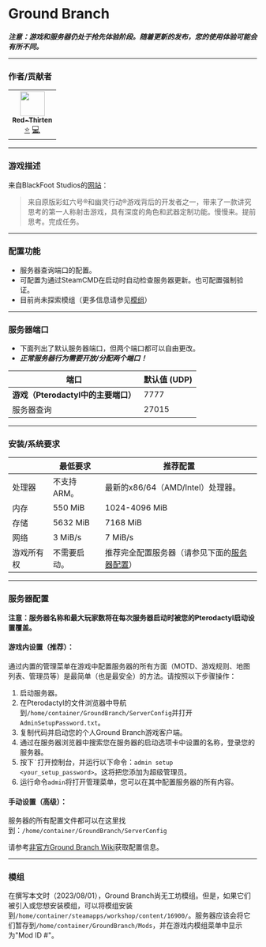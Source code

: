# Ground Branch

***注意：游戏和服务器仍处于抢先体验阶段。随着更新的发布，您的使用体验可能会有所不同。***
___

### 作者/贡献者

<!-- prettier-ignore-start -->
<!-- markdownlint-disable -->
<table>
    <tr>
        <td align="center">
            <a href="https://github.com/lilkingjr1">
                <img src="https://avatars.githubusercontent.com/u/4533989" width="50px;" alt=""/><br /><sub><b>Red-Thirten</b></sub>
            </a>
            <br />
            <a href="https://github.com/parkervcp/eggs/commits?author=lilkingjr1" title="Original Author">⭐</a>
            <a href="https://github.com/parkervcp/eggs/commits?author=lilkingjr1" title="Codes">💻</a>
        </td>
    </tr>
</table>
<!-- markdownlint-enable -->
<!-- prettier-ignore-end -->

___

### 游戏描述

来自BlackFoot Studios的[网站](https://www.groundbranch.com/)：
> 来自原版彩虹六号®和幽灵行动®游戏背后的开发者之一，带来了一款讲究思考的第一人称射击游戏，具有深度的角色和武器定制功能。慢慢来。提前思考。完成任务。

___

### 配置功能

- 服务器查询端口的配置。
- 可配置为通过SteamCMD在启动时自动检查服务器更新。也可配置强制验证。
- 目前尚未探索模组（更多信息请参见[模组](#模组)）

___

### 服务器端口

- 下面列出了默认服务器端口，但两个端口都可以自由更改。
- ***正常服务器行为需要开放/分配两个端口！***

| 端口 | 默认值 (UDP) |
|---------|---------|
| **游戏（Pterodactyl中的主要端口）** | 7777 |
| 服务器查询 | 27015 |

___

### 安装/系统要求

|  | 最低要求 | 推荐配置 |
|---------|---------|---------|
| 处理器 | 不支持ARM。 | 最新的x86/64（AMD/Intel）处理器。 |
| 内存 | 550 MiB | 1024-4096 MiB |
| 存储 | 5632 MiB | 7168 MiB |
| 网络 | 3 MiB/s | 7 MiB/s |
| 游戏所有权 | 不需要启动。 | 推荐完全配置服务器（请参见下面的[服务器配置](#服务器配置)） |

___

### 服务器配置

**注意：服务器名称和最大玩家数将在每次服务器启动时被您的Pterodactyl启动设置覆盖。**

#### 游戏内设置（推荐）：

通过内置的管理菜单在游戏中配置服务器的所有方面（MOTD、游戏规则、地图列表、管理员等）是最简单（也是最安全）的方法。请按照以下步骤操作：

1. 启动服务器。
2. 在Pterodactyl的文件浏览器中导航到`/home/container/GroundBranch/ServerConfig`并打开`AdminSetupPassword.txt`。
3. 复制代码并启动您的个人Ground Branch游戏客户端。
4. 通过在服务器浏览器中搜索您在服务器的启动选项卡中设置的名称，登录您的服务器。
5. 按下`` ` ``打开控制台，并运行以下命令：`admin setup <your_setup_password>`。这将把您添加为超级管理员。
6. 运行命令`admin`将打开管理菜单，您可以在其中配置服务器的所有内容。

#### 手动设置（高级）：

服务器的所有配置文件都可以在这里找到：`/home/container/GroundBranch/ServerConfig`

请参考[非官方Ground Branch Wiki](https://unofficialgroundbranchwiki.com/en/dedicated-servers/getting-started)获取配置信息。

___

### 模组

在撰写本文时（2023/08/01），Ground Branch尚无工坊模组。但是，如果它们被引入或您想安装模组，可以将模组安装到`/home/container/steamapps/workshop/content/16900/`。服务器应该会将它们暂存到`/home/container/GroundBranch/Mods`，并在游戏内模组菜单中显示为"Mod ID #"。 